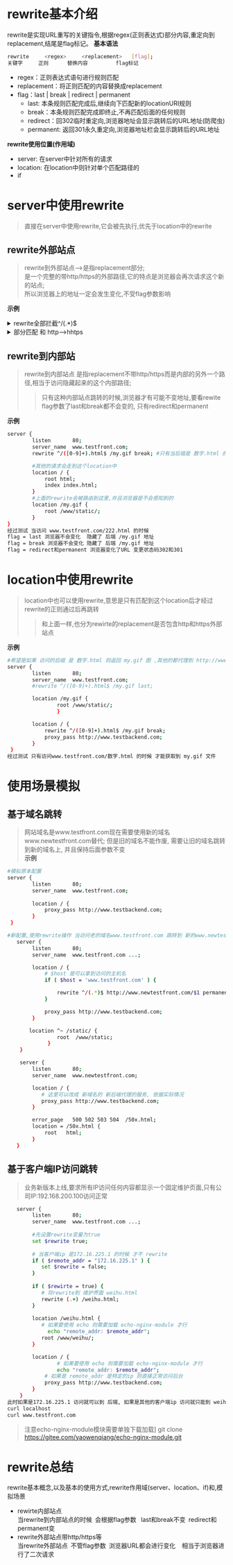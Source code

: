 # rewrite基本介绍
rewrite是实现URL重写的关键指令,根据regex(正则表达式)部分内容,重定向到replacement,结尾是flag标记。
**基本语法**  
```bash
rewrite 	<regex> 	<replacement> 	[flag];
关键字     正则      替换内容         flag标记
``` 
- regex：正则表达式语句进行规则匹配  
- replacement：将正则匹配的内容替换成replacement  
- flag：last | break | redirect | permanent  
  + last: 本条规则匹配完成后,继续向下匹配新的locationURI规则  
  + break：本条规则匹配完成即终止,不再匹配后面的任何规则  
  + redirect：回302临时重定向,浏览器地址会显示跳转后的URL地址(防爬虫)  
  + permanent: 返回301永久重定向,浏览器地址栏会显示跳转后的URL地址

**rewrite使用位置(作用域)**  
- server: 在server中针对所有的请求  
- location: 在location中则针对单个匹配路径的  
- if  

# server中使用rewrite
>直接在server中使用rewrite,它会被先执行,优先于location中的rewrite 
## rewrite外部站点  
>rewrite到外部站点-->是指replacement部分;  
是一个完整的带http/https的外部路径,它的特点是浏览器会再次请求这个新的站点;  
所以浏览器上的地址一定会发生变化,不受flag参数影响   

**示例**   
<details>
  <summary>rewrite全部拦截^/(.*)$</summary>
  <pre><code>
server {
        listen       80;
        server_name  www.testfront.com;
        #由于是外部站点带http/s的所以不受flag影响break last .. 都会进行跳转并且变更浏览器url
        rewrite ^/(.*)$ https://www.163.com break;

        location / {
            root html;
            index index.html;
        }
}
#所有的请求都转发了https://www.163.com
  </code></pre>
</details>

<details>
  <summary>部分匹配 和 http-->hhtps</summary>
  <pre><code>
server {
        listen       80;
        server_name  www.testfront.com;
        #只有当后缀是 数字.html 的时候才会转发到  https://www.163.com
        rewrite ^/([0-9]+).html$ https://www.163.com break;
        #其他的请求会走到这个location中
        location / {
            root html;
            index index.html;
        }
}
---
server {
        listen       80;
        server_name  www.testfront.com;      
        rewrite ^(.*)$ https://www.163.com permanent;
       
        #location / {
        #    root html;
        #    index index.html;
        #}
}
  </code></pre>
</details>

## rewrite到内部站  

>rewrite到内部站点 是指replacement不带http/https而是内部的另外一个路径,相当于访问隐藏起来的这个内部路径;  
>>只有这种内部站点跳转的时候,浏览器才有可能不变地址,要看rewite flag参数了last和break都不会变的, 只有redirect和permanent 
 
**示例**  
```bash
server {
        listen       80;
        server_name  www.testfront.com;
        rewrite ^/([0-9]+).html$ /my.gif break; #只有当后缀是 数字.html 的时候才会转发到  www.testfront.com

        #其他的请求会走到这个location中
        location / {
            root html;
            index index.html;
        }
        #上面的rewrite会被路由到这里,并且浏览器是不会感知到的 
        location /my.gif {
            root /www/static/;
        }
}
经过测试 当访问 www.testfront.com/222.html 的时候
flag = last 浏览器不会变化  隐藏了 后端 /my.gif 地址
flag = break 浏览器不会变化 隐藏了 后端 /my.gif 地址
flag = redirect和permanent 浏览器变化了URL 变更状态码302和301
```
# location中使用rewrite
>location中也可以使用rewrite,意思是只有匹配到这个location后才经过rewrite的正则通过后再跳转
 >>和上面一样,也分为rewirte的replacement是否包含http和https外部站点  
 
**示例**  
```bash
#希望是如果 访问的后缀 是 数字.html 则返回 my.gif 图 ,其他的都代理到 http://www.testbackend.com
server {
        listen       80;
        server_name  www.testfront.com;
        #rewrite ^/([0-9]+).html$ /my.gif last;

        location /my.gif {
	   			root /www/static/;
				}

        location / {
            rewrite ^/([0-9]+).html$ /my.gif break;
            proxy_pass http://www.testbackend.com;
        }
 }
经过测试 只有访问www.testfront.com/数字.html 的时候 才能获取到 my.gif 文件
```
# 使用场景模拟
## 基于域名跳转
>网站域名是www.testfront.com现在需要使用新的域名www.newtestfront.com替代;
 但是旧的域名不能作废, 需要让旧的域名跳转到新的域名上, 并且保持后面参数不变  
**示例** 
```bash
#模拟原本配置
server {
        listen       80;
        server_name  www.testfront.com;
        
        location / { 
            proxy_pass http://www.testbackend.com;
        }
 }

#新配置,使用rewrite操作 当访问老的域名www.testfront.com 跳转到 新的www.newtestfront.com
   server {
        listen       80;
        server_name  www.testfront.com ...;

        location / {
            # $host 是可以拿到访问的主机名
            if ( $host = 'www.testfront.com' ) {

                rewrite ^/(.*)$ http://www.newtestfront.com/$1 permanent;
            }

            proxy_pass http://www.testbackend.com;
        }

       location ^~ /static/ {
	    		root  /www/static;
			 }
    }

    server {
        listen       80;
        server_name  www.newtestfront.com;

        location / {
           # 这里可以改成 新域名的 新后端代理的服务, 依据实际情况
           proxy_pass http://www.testbackend.com;
        }

        error_page   500 502 503 504  /50x.html;
        location = /50x.html {
            root   html;
        }
   }
``` 
## 基于客户端IP访问跳转
>业务新版本上线,要求所有IP访问任何内容都显示一个固定维护页面,只有公司IP:192.168.200.100访问正常  

```bash
   server {
        listen       80;
        server_name  www.testfront.com ...;
        
        #先设置rewrite变量为true
        set $rewrite true;
         
        # 当客户端ip 是172.16.225.1 的时候 才不 rewrite
        if ( $remote_addr = "172.16.225.1" ) {
           set $rewrite = false;
        }
        
        if ( $rewirte = true) {
           # 将rewrite到 维护界面 weihu.html
           rewrite (.+) /weihu.html; 
        }
        
        location /weihu.html {
           # 如果要使用 echo 则需要加载 echo-nginx-module 才行
        	 echo "remote_addr: $remote_addr";
           root /www/weihu/;
        }

        location / {
         		# 如果要使用 echo 则需要加载 echo-nginx-module 才行
        		echo "remote_addr: $remote_addr";
            # 如果是 remote_addr 是特定的ip 则直接正常访问后台
            proxy_pass http://www.testbackend.com;
        }
    }
此时如果是172.16.225.1 访问就可以到 后端, 如果是其他的客户端ip 访问就只能到 weihu.html 页面
curl localhost
curl www.testfront.com
```
>注意echo-nginx-module模块需要单独下载加载]
 git clone https://gitee.com/yaowenqiang/echo-nginx-module.git  


# rewrite总结
rewrite基本概念,以及基本的使用方式,rewrite作用域(server、location、if)和,模拟场景  
- rewirte内部站点    
  当rewrite到内部站点的时候&ensp;会根据flag参数&ensp; last和break不变&ensp;redirect和permanent变  
- rewrite外部站点带http/https等  
  当rewrite外部站点&ensp;不管flag参数&ensp;浏览器URL都会进行变化 &ensp; 相当于浏览器进行了二次请求 
